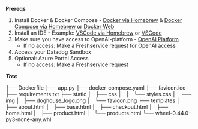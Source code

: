 
**Prereqs**

1. Install Docker & Docker Compose - [Docker via Homebrew](https://formulae.brew.sh/formula/docker) & [Docker Compose via Homebrew](https://formulae.brew.sh/formula/docker-compose) or [Docker Web](https://www.docker.com/products/docker-desktop/)
2. Install an IDE - Example: [VSCode via Homebrew](https://formulae.brew.sh/cask/visual-studio-code) or [VSCode](https://code.visualstudio.com/)
3. Make sure you have access to OpenAI-platform - [OpenAI Platform](https://platform.openai.com/)
   - If no access: Make a Freshservice request for OpenAI access
4. Access your Datadog Sandbox
5. Optional: Azure Portal Access
   - If no access: Make a Freshservice request

***Tree***

├── Dockerfile
├── app.py
├── docker-compose.yaml
├── favicon.ico
├── requirements.txt
├── static
│   ├── css
│   │   └── styles.css
│   └── img
│       ├── doghouse_logo.png
│       └── favicon.png
├── templates
│   ├── about.html
│   ├── base.html
│   ├── checkout.html
│   ├── home.html
│   ├── product.html
│   └── products.html
└── wheel-0.44.0-py3-none-any.whl

